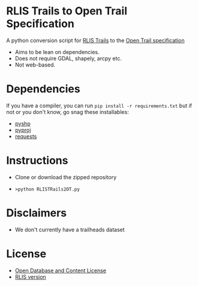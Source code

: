 RLIS Trails to Open Trail Specification
=================

A python conversion script for [RLIS Trails](http://rlisdiscovery.oregonmetro.gov/?action=viewDetail&layerID=2404) to the [Open Trail specification](http://www.codeforamerica.org/specifications/trails/spec.html)

* Aims to be lean on dependencies.
 * Does not require GDAL, shapely, arcpy etc.
* Not web-based.

Dependencies
============
If you have a compiler, you can run `pip install -r requirements.txt` but if not or you don't know,
go snag these installables:

* [pyshp](http://www.lfd.uci.edu/~gohlke/pythonlibs/#pyshp)
* [pyproj](http://www.lfd.uci.edu/~gohlke/pythonlibs/#pyproj)
* [requests](http://www.lfd.uci.edu/~gohlke/pythonlibs/#requests)

Instructions
===========

* Clone or download the zipped repository

* `>python RLISTRails2OT.py`



Disclaimers
==========

* We don't currently have a trailheads dataset



License
=======

* [Open Database and Content License](http://opendatacommons.org/licenses/odbl/)
* [RLIS version](http://www.oregonmetro.gov/sites/default/files/Open_Database_and_Content_Licenses.pdf)
